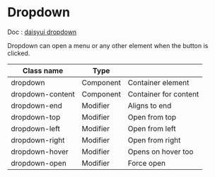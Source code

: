 # Dropdown

Doc : [daisyui dropdown](https://daisyui.com/components/dropdown/)

Dropdown can open a menu or any other element when the button is clicked.

| Class name       |   Type     |                        |
|------------------|------------|------------------------|
| dropdown         | Component  | Container element      |
| dropdown-content | Component  | Container for content  |
| dropdown-end     | Modifier   | Aligns to end          |
| dropdown-top     | Modifier   | Open from top          |
| dropdown-left    | Modifier   | Open from left         |
| dropdown-right   | Modifier   | Open from right        |
| dropdown-hover   | Modifier   | Opens on hover too     |
| dropdown-open    | Modifier   | Force open             |
